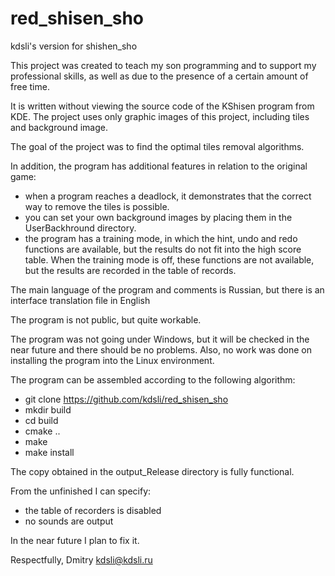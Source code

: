 # red_shisen_sho
kdsli's version for shishen_sho

This project was created to teach my son programming and to support my professional skills, as well as due to the 
presence of a certain amount of free time.

It is written without viewing the source code of the KShisen program from KDE. The project uses only graphic images 
of this project, including tiles and background image.

The goal of the project was to find the optimal tiles removal algorithms.

In addition, the program has additional features in relation to the original game: 

- when a program reaches a deadlock, it demonstrates that the correct way to remove the tiles is possible.
- you can set your own background images by placing them in the UserBackhround directory.
- the program has a training mode, in which the hint, undo and redo functions are available, but the results do not fit 
  into the high score table. When the training mode is off, these functions are not available, but the results are recorded 
  in the table of records.

The main language of the program and comments is Russian, but there is an interface translation file in English

The program is not public, but quite workable.

The program was not going under Windows, but it will be checked in the near future and there should be no problems. 
Also, no work was done on installing the program into the Linux environment.

The program can be assembled according to the following algorithm:

- git clone https://github.com/kdsli/red_shisen_sho
- mkdir build
- cd build
- cmake ..
- make
- make install

The copy obtained in the output_Release directory is fully functional.

From the unfinished I can specify:

- the table of recorders is disabled
- no sounds are output

In the near future I plan to fix it.

Respectfully, Dmitry kdsli@kdsli.ru
